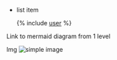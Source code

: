 - list item

  {% include [user](./sub/userWithIndent.md) %}

Link to mermaid diagram from 1 level
[](../mermaid.md)

Img
![simple image](../_assets/2.png)
